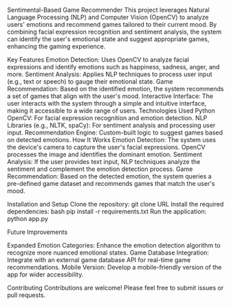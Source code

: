 Sentimental-Based Game Recommender
This project leverages Natural Language Processing (NLP) and Computer Vision (OpenCV) to analyze users' emotions and recommend games tailored to their current mood.
 By combining facial expression recognition and sentiment analysis, the system can identify the user's emotional state and suggest appropriate games, enhancing the gaming experience.

Key Features
Emotion Detection: Uses OpenCV to analyze facial expressions and identify emotions such as happiness, sadness, anger, and more.
Sentiment Analysis: Applies NLP techniques to process user input (e.g., text or speech) to gauge their emotional state.
Game Recommendation: Based on the identified emotion, the system recommends a set of games that align with the user's mood.
Interactive Interface: The user interacts with the system through a simple and intuitive interface, making it accessible to a wide range of users.
Technologies Used
Python
OpenCV: For facial expression recognition and emotion detection.
NLP Libraries (e.g., NLTK, spaCy): For sentiment analysis and processing user input.
Recommendation Engine: Custom-built logic to suggest games based on detected emotions.
How It Works
Emotion Detection: The system uses the device's camera to capture the user's facial expressions. OpenCV processes the image and identifies the dominant emotion.
Sentiment Analysis: If the user provides text input, NLP techniques analyze the sentiment and complement the emotion detection process.
Game Recommendation: Based on the detected emotion, the system queries a pre-defined game dataset and recommends games that match the user's mood.

Installation and Setup
Clone the repository:
git clone URL
Install the required dependencies:
bash
pip install -r requirements.txt
Run the application:
python app.py

Future Improvements

Expanded Emotion Categories: Enhance the emotion detection algorithm to recognize more nuanced emotional states.
Game Database Integration: Integrate with an external game database API for real-time game recommendations.
Mobile Version: Develop a mobile-friendly version of the app for wider accessibility.


Contributing
Contributions are welcome! Please feel free to submit issues or pull requests.
